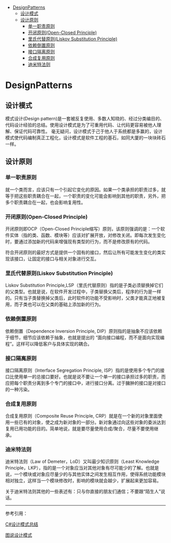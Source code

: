 <!-- TOC -->

- [DesignPatterns](#designpatterns)
    - [设计模式](#设计模式)
    - [设计原则](#设计原则)
        - [单一职责原则](#单一职责原则)
        - [开闭原则(Open-Closed Principle)](#开闭原则open-closed-principle)
        - [里氏代替原则(Liskov Substitution Principle)](#里氏代替原则liskov-substitution-principle)
        - [依赖倒置原则](#依赖倒置原则)
        - [接口隔离原则](#接口隔离原则)
        - [合成复用原则](#合成复用原则)
        - [迪米特法则](#迪米特法则)

<!-- /TOC -->
<a id="markdown-designpatterns" name="designpatterns"></a>
# DesignPatterns
<a id="markdown-设计模式" name="设计模式"></a>
## 设计模式
模式设计(Design pattern)是一套被反复使用、多数人知晓的、经过分类编目的、代码设计经验的总结。使用设计模式是为了可重用代码、让代码更容易被他人理解、保证代码可靠性。 毫无疑问，设计模式于己于他人于系统都是多赢的，设计模式使代码编制真正工程化，设计模式是软件工程的基石，如同大厦的一块块砖石一样。

<a id="markdown-设计原则" name="设计原则"></a>
## 设计原则
<a id="markdown-单一职责原则" name="单一职责原则"></a>
### 单一职责原则

就一个类而言，应该只有一个引起它变化的原因。如果一个类承担的职责过多，就等于把这些职责耦合在一起，一个职责的变化可能会影响到其他的职责，另外，把多个职责耦合在一起，也会影响复用性。

<a id="markdown-开闭原则open-closed-principle" name="开闭原则open-closed-principle"></a>
### 开闭原则(Open-Closed Principle)

开闭原则即OCP（Open-Closed Principle缩写）原则，该原则强调的是：一个软件实体（指的类、函数、模块等）应该对扩展开放，对修改关闭。即每次发生变化时，要通过添加新的代码来增强现有类型的行为，而不是修改原有的代码。

符合开闭原则的最好方式是提供一个固有的接口，然后让所有可能发生变化的类实现该接口，让固定的接口与相关对象进行交互。

<a id="markdown-里氏代替原则liskov-substitution-principle" name="里氏代替原则liskov-substitution-principle"></a>
### 里氏代替原则(Liskov Substitution Principle)

Liskov Substitution Principle,LSP（里氏代替原则）指的是子类必须替换掉它们的父类型。也就是说，在软件开发过程中，子类替换父类后，程序的行为是一样的。只有当子类替换掉父类后，此时软件的功能不受影响时，父类才能真正地被复用，而子类也可以在父类的基础上添加新的行为。

<a id="markdown-依赖倒置原则" name="依赖倒置原则"></a>
### 依赖倒置原则

依赖倒置（Dependence Inversion Principle, DIP）原则指的是抽象不应该依赖于细节，细节应该依赖于抽象，也就是提出的 “面向接口编程，而不是面向实现编程”。这样可以降低客户与具体实现的耦合。

<a id="markdown-接口隔离原则" name="接口隔离原则"></a>
### 接口隔离原则

接口隔离原则（Interface Segregation Principle, ISP）指的是使用多个专门的接口比使用单一的总接口要好。也就是说不要让一个单一的接口承担过多的职责，而应把每个职责分离到多个专门的接口中，进行接口分离。过于臃肿的接口是对接口的一种污染。

<a id="markdown-合成复用原则" name="合成复用原则"></a>
### 合成复用原则

合成复用原则（Composite Reuse Principle, CRP）就是在一个新的对象里面使用一些已有的对象，使之成为新对象的一部分。新对象通过向这些对象的委派达到复用已用功能的目的。简单地说，就是要尽量使用合成/聚合，尽量不要使用继承。

<a id="markdown-迪米特法则" name="迪米特法则"></a>
### 迪米特法则

迪米特法则（Law of Demeter，LoD）又叫最少知识原则（Least Knowledge Principle，LKP），指的是一个对象应当对其他对象有尽可能少的了解。也就是说，一个模块或对象应尽量少的与其他实体之间发生相互作用，使得系统功能模块相对独立，这样当一个模块修改时，影响的模块就会越少，扩展起来更加容易。

关于迪米特法则其他的一些表述有：只与你直接的朋友们通信；不要跟“陌生人”说话。

---

参考引用：

[C#设计模式总结](http://www.cnblogs.com/zhili/p/DesignPatternSummery.html)

[图说设计模式](https://design-patterns.readthedocs.io/zh_CN/latest/index.html)
